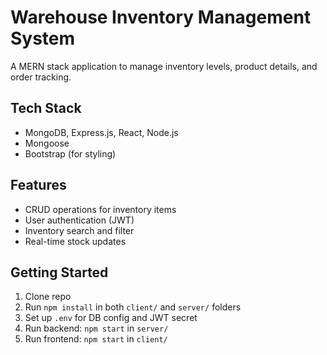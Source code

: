 # Warehouse Inventory Management System

A MERN stack application to manage inventory levels, product details, and order tracking.

## Tech Stack
- MongoDB, Express.js, React, Node.js
- Mongoose
- Bootstrap (for styling)

## Features
- CRUD operations for inventory items
- User authentication (JWT)
- Inventory search and filter
- Real-time stock updates

## Getting Started
1. Clone repo
2. Run `npm install` in both `client/` and `server/` folders
3. Set up `.env` for DB config and JWT secret
4. Run backend: `npm start` in `server/`
5. Run frontend: `npm start` in `client/`

